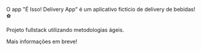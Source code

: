 
O app "É Isso! Delivery App" é um aplicativo fictício de delivery de bebidas! ⚽️

Projeto fullstack utilizando metodologias ágeis.

Mais informações em breve!
